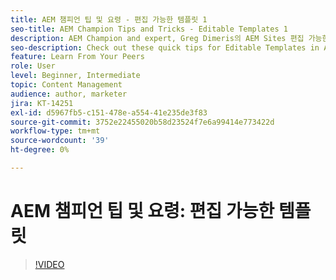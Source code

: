 ```yaml
---
title: AEM 챔피언 팁 및 요령 - 편집 가능한 템플릿 1
seo-title: AEM Champion Tips and Tricks - Editable Templates 1
description: AEM Champion and expert, Greg Dimeris의 AEM Sites 편집 가능한 템플릿 빠른 팁을 확인하십시오. 오늘 인스턴스에서 사용해 보십시오.
seo-description: Check out these quick tips for Editable Templates in AEM Sites by AEM Champion and expert, Greg Dimeris. Try them out in your instance today.
feature: Learn From Your Peers
role: User
level: Beginner, Intermediate
topic: Content Management
audience: author, marketer
jira: KT-14251
exl-id: d5967fb5-c151-478e-a554-41e235de3f83
source-git-commit: 3752e22455020b58d23524f7e6a99414e773422d
workflow-type: tm+mt
source-wordcount: '39'
ht-degree: 0%

---
```


# AEM 챔피언 팁 및 요령: 편집 가능한 템플릿

>[!VIDEO](https://video.tv.adobe.com/v/3409424?quality=12&learn=on)

